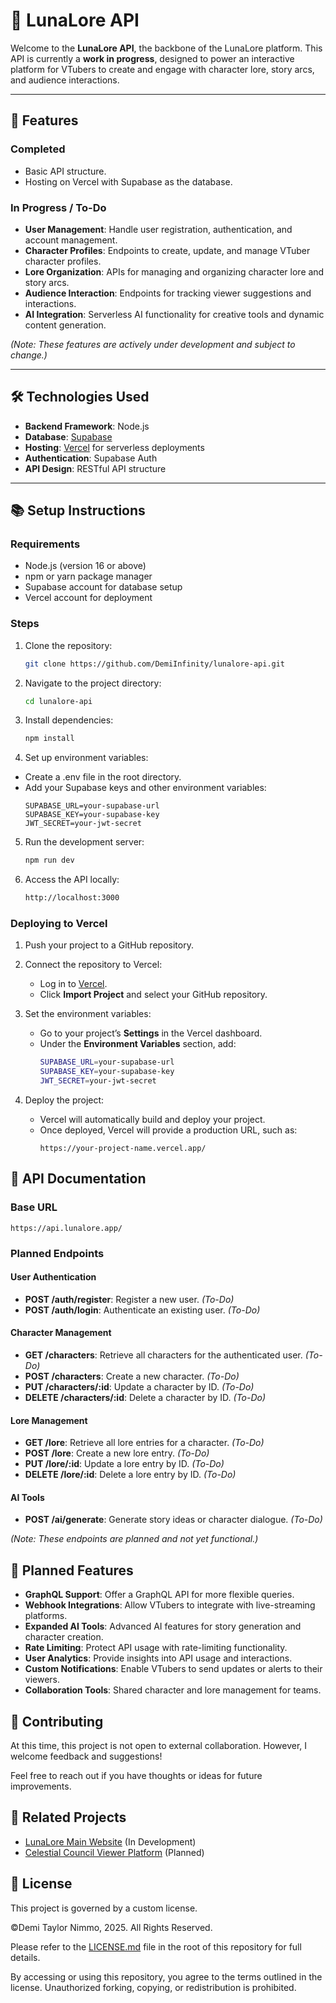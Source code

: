 # 🌌 **LunaLore API**

Welcome to the **LunaLore API**, the backbone of the LunaLore platform. This API is currently a **work in progress**, designed to power an interactive platform for VTubers to create and engage with character lore, story arcs, and audience interactions.

---

## 🚀 **Features**

### **Completed**
- Basic API structure.
- Hosting on Vercel with Supabase as the database.

### **In Progress / To-Do**
- **User Management**: Handle user registration, authentication, and account management.
- **Character Profiles**: Endpoints to create, update, and manage VTuber character profiles.
- **Lore Organization**: APIs for managing and organizing character lore and story arcs.
- **Audience Interaction**: Endpoints for tracking viewer suggestions and interactions.
- **AI Integration**: Serverless AI functionality for creative tools and dynamic content generation.

*(Note: These features are actively under development and subject to change.)*

---

## 🛠️ **Technologies Used**

- **Backend Framework**: Node.js
- **Database**: [Supabase](https://supabase.com/)
- **Hosting**: [Vercel](https://vercel.com/) for serverless deployments
- **Authentication**: Supabase Auth
- **API Design**: RESTful API structure

---

## 📚 **Setup Instructions**

### **Requirements**
- Node.js (version 16 or above)
- npm or yarn package manager
- Supabase account for database setup
- Vercel account for deployment

### **Steps**
1. Clone the repository:
   	```bash
   git clone https://github.com/DemiInfinity/lunalore-api.git
	```
2. Navigate to the project directory:
   	```bash
	cd lunalore-api
	```
3. Install dependencies:
	```bash
   npm install
	```
4. Set up environment variables:
- Create a .env file in the root directory.
- Add your Supabase keys and other environment variables:
   	```env
	SUPABASE_URL=your-supabase-url
	SUPABASE_KEY=your-supabase-key
	JWT_SECRET=your-jwt-secret

	```
5. Run the development server:
   	```bash
	npm run dev
	```
6. Access the API locally:
   	```bash
	http://localhost:3000
	```

### **Deploying to Vercel**

1. Push your project to a GitHub repository.

2. Connect the repository to Vercel:
   - Log in to [Vercel](https://vercel.com/).
   - Click **Import Project** and select your GitHub repository.

3. Set the environment variables:
   - Go to your project’s **Settings** in the Vercel dashboard.
   - Under the **Environment Variables** section, add:
     ```bash
     SUPABASE_URL=your-supabase-url
     SUPABASE_KEY=your-supabase-key
     JWT_SECRET=your-jwt-secret
     ```

4. Deploy the project:
   - Vercel will automatically build and deploy your project.
   - Once deployed, Vercel will provide a production URL, such as:
     ```
     https://your-project-name.vercel.app/
     ```

## 📖 **API Documentation**

### **Base URL**
	https://api.lunalore.app/
	

### **Planned Endpoints**

#### **User Authentication**
- **POST /auth/register**: Register a new user. *(To-Do)*
- **POST /auth/login**: Authenticate an existing user. *(To-Do)*

#### **Character Management**
- **GET /characters**: Retrieve all characters for the authenticated user. *(To-Do)*
- **POST /characters**: Create a new character. *(To-Do)*
- **PUT /characters/:id**: Update a character by ID. *(To-Do)*
- **DELETE /characters/:id**: Delete a character by ID. *(To-Do)*

#### **Lore Management**
- **GET /lore**: Retrieve all lore entries for a character. *(To-Do)*
- **POST /lore**: Create a new lore entry. *(To-Do)*
- **PUT /lore/:id**: Update a lore entry by ID. *(To-Do)*
- **DELETE /lore/:id**: Delete a lore entry by ID. *(To-Do)*

#### **AI Tools**
- **POST /ai/generate**: Generate story ideas or character dialogue. *(To-Do)*

*(Note: These endpoints are planned and not yet functional.)*

## 🎯 **Planned Features**

- **GraphQL Support**: Offer a GraphQL API for more flexible queries.
- **Webhook Integrations**: Allow VTubers to integrate with live-streaming platforms.
- **Expanded AI Tools**: Advanced AI features for story generation and character creation.
- **Rate Limiting**: Protect API usage with rate-limiting functionality.
- **User Analytics**: Provide insights into API usage and interactions.
- **Custom Notifications**: Enable VTubers to send updates or alerts to their viewers.
- **Collaboration Tools**: Shared character and lore management for teams.

## 🌟 **Contributing**

At this time, this project is not open to external collaboration. However, I welcome feedback and suggestions!  

Feel free to reach out if you have thoughts or ideas for future improvements.


## 🔗 **Related Projects**

- [LunaLore Main Website](https://lunalore.app/) (In Development)
- [Celestial Council Viewer Platform](https://council.lunalore.app/) (Planned)


## 📝 **License**

This project is governed by a custom license.

©Demi Taylor Nimmo, 2025. All Rights Reserved.

Please refer to the [LICENSE.md](./LICENSE.md) file in the root of this repository for full details.

By accessing or using this repository, you agree to the terms outlined in the license. Unauthorized forking, copying, or redistribution is prohibited.
